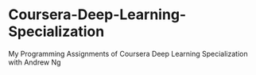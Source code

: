 # Coursera-Deep-Learning-Specialization
My Programming Assignments of Coursera Deep Learning Specialization with Andrew Ng
